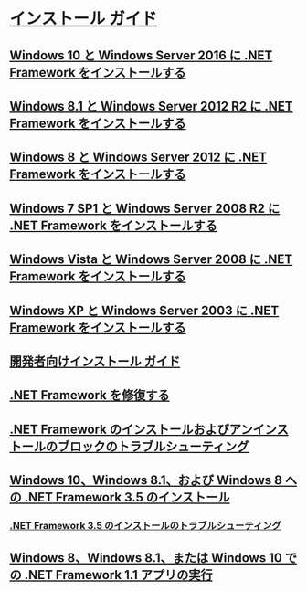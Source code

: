 # [インストール ガイド](index.md)
## [Windows 10 と Windows Server 2016 に .NET Framework をインストールする](on-windows-10.md)
## [Windows 8.1 と Windows Server 2012 R2 に .NET Framework をインストールする](on-windows-8-1.md)
## [Windows 8 と Windows Server 2012 に .NET Framework をインストールする](on-windows-8.md)
## [Windows 7 SP1 と Windows Server 2008 R2 に .NET Framework をインストールする](on-windows-7.md)
## [Windows Vista と Windows Server 2008 に .NET Framework をインストールする](on-windows-vista.md)
## [Windows XP と Windows Server 2003 に .NET Framework をインストールする](on-windows-xp.md)
## [開発者向けインストール ガイド](guide-for-developers.md)
## [.NET Framework を修復する](repair.md)
## [.NET Framework のインストールおよびアンインストールのブロックのトラブルシューティング](troubleshoot-blocked-installations-and-uninstallations.md)
## [Windows 10、Windows 8.1、および Windows 8 への .NET Framework 3.5 のインストール](dotnet-35-windows-10.md)
### [.NET Framework 3.5 のインストールのトラブルシューティング](net-framework-3-5-on-windows-8-plus.md)
## [Windows 8、Windows 8.1、または Windows 10 での .NET Framework 1.1 アプリの実行](run-net-framework-1-1-apps.md)
